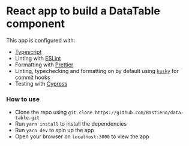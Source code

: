 # React app to build a DataTable component

This app is configured with:

- [Typescript](https://www.typescriptlang.org/)
- Linting with [ESLint](https://eslint.org/)
- Formatting with [Prettier](https://prettier.io/)
- Linting, typechecking and formatting on by default using [`husky`](https://github.com/typicode/husky) for commit hooks
- Testing with [Cypress](https://www.cypress.io/)

### How to use

- Clone the repo using `git clone https://github.com/Bastieno/data-table.git`
- Run `yarn install` to install the dependencies
- Run `yarn dev` to spin up the app
- Open your browser on `localhost:3000` to view the app
